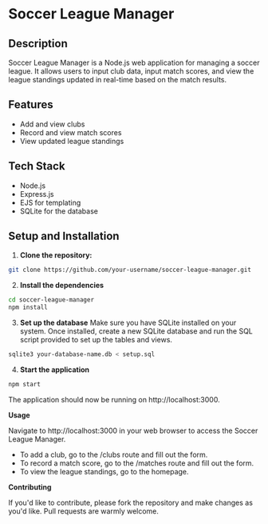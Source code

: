 # Soccer League Manager

## Description

Soccer League Manager is a Node.js web application for managing a soccer league. It allows users to input club data, input match scores, and view the league standings updated in real-time based on the match results.

## Features

- Add and view clubs
- Record and view match scores
- View updated league standings

## Tech Stack

- Node.js
- Express.js
- EJS for templating
- SQLite for the database

## Setup and Installation

1. **Clone the repository:**

```bash
git clone https://github.com/your-username/soccer-league-manager.git
```

2. **Install the dependencies**

```bash
cd soccer-league-manager
npm install
```

3. **Set up the database**
   Make sure you have SQLite installed on your system. Once installed, create a new SQLite database and run the SQL script provided to set up the tables and views.

```bash
sqlite3 your-database-name.db < setup.sql
```

4. **Start the application**

```bash
npm start
```

The application should now be running on http://localhost:3000.

**Usage**

Navigate to http://localhost:3000 in your web browser to access the Soccer League Manager.

- To add a club, go to the /clubs route and fill out the form.
- To record a match score, go to the /matches route and fill out the form.
- To view the league standings, go to the homepage.

**Contributing**

If you'd like to contribute, please fork the repository and make changes as you'd like. Pull requests are warmly welcome.
